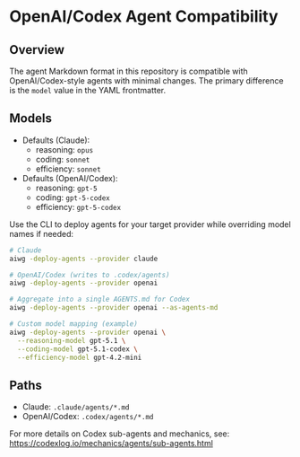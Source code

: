 # OpenAI/Codex Agent Compatibility

## Overview
The agent Markdown format in this repository is compatible with OpenAI/Codex-style agents with
minimal changes. The primary difference is the `model` value in the YAML frontmatter.

## Models
- Defaults (Claude):
  - reasoning: `opus`
  - coding: `sonnet`
  - efficiency: `sonnet`
- Defaults (OpenAI/Codex):
  - reasoning: `gpt-5`
  - coding: `gpt-5-codex`
  - efficiency: `gpt-5-codex`

Use the CLI to deploy agents for your target provider while overriding model names if needed:

```bash
# Claude
aiwg -deploy-agents --provider claude

# OpenAI/Codex (writes to .codex/agents)
aiwg -deploy-agents --provider openai

# Aggregate into a single AGENTS.md for Codex
aiwg -deploy-agents --provider openai --as-agents-md

# Custom model mapping (example)
aiwg -deploy-agents --provider openai \
  --reasoning-model gpt-5.1 \
  --coding-model gpt-5.1-codex \
  --efficiency-model gpt-4.2-mini
```

## Paths
- Claude: `.claude/agents/*.md`
- OpenAI/Codex: `.codex/agents/*.md`

For more details on Codex sub-agents and mechanics, see:
<https://codexlog.io/mechanics/agents/sub-agents.html>
